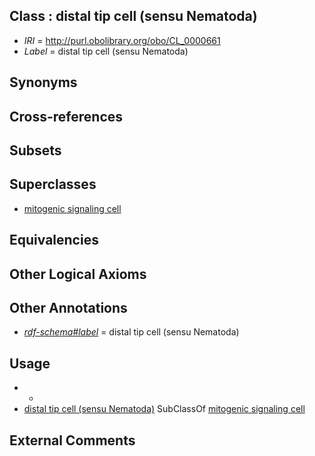 
## Class : distal tip cell (sensu Nematoda)

 * *IRI* = http://purl.obolibrary.org/obo/CL_0000661
 * *Label* = distal tip cell (sensu Nematoda)

## Synonyms


## Cross-references


## Subsets


## Superclasses

 * [mitogenic signaling cell](../../CL/22/CL_0000422.md)

## Equivalencies


## Other Logical Axioms


## Other Annotations

 * *[rdf-schema#label](../../el/rdf-schema#label.md)* = distal tip cell (sensu Nematoda)

## Usage

 * -
 * [distal tip cell (sensu Nematoda)](../../CL/61/CL_0000661.md) SubClassOf [mitogenic signaling cell](../../CL/22/CL_0000422.md)

## External Comments


